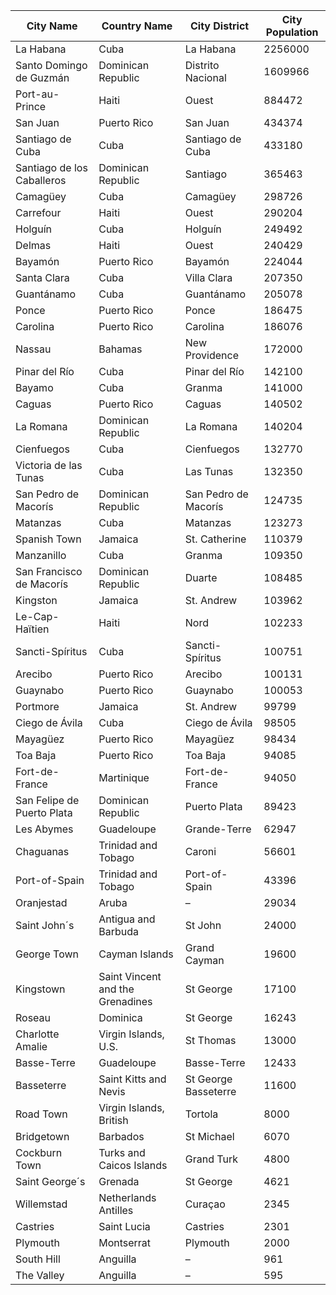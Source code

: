 | City Name | Country Name | City District | City Population |
| --------- | ------------ | ------------- | --------------- |
| La Habana | Cuba | La Habana | 2256000 |
| Santo Domingo de Guzmán | Dominican Republic | Distrito Nacional | 1609966 |
| Port-au-Prince | Haiti | Ouest | 884472 |
| San Juan | Puerto Rico | San Juan | 434374 |
| Santiago de Cuba | Cuba | Santiago de Cuba | 433180 |
| Santiago de los Caballeros | Dominican Republic | Santiago | 365463 |
| Camagüey | Cuba | Camagüey | 298726 |
| Carrefour | Haiti | Ouest | 290204 |
| Holguín | Cuba | Holguín | 249492 |
| Delmas | Haiti | Ouest | 240429 |
| Bayamón | Puerto Rico | Bayamón | 224044 |
| Santa Clara | Cuba | Villa Clara | 207350 |
| Guantánamo | Cuba | Guantánamo | 205078 |
| Ponce | Puerto Rico | Ponce | 186475 |
| Carolina | Puerto Rico | Carolina | 186076 |
| Nassau | Bahamas | New Providence | 172000 |
| Pinar del Río | Cuba | Pinar del Río | 142100 |
| Bayamo | Cuba | Granma | 141000 |
| Caguas | Puerto Rico | Caguas | 140502 |
| La Romana | Dominican Republic | La Romana | 140204 |
| Cienfuegos | Cuba | Cienfuegos | 132770 |
| Victoria de las Tunas | Cuba | Las Tunas | 132350 |
| San Pedro de Macorís | Dominican Republic | San Pedro de Macorís | 124735 |
| Matanzas | Cuba | Matanzas | 123273 |
| Spanish Town | Jamaica | St. Catherine | 110379 |
| Manzanillo | Cuba | Granma | 109350 |
| San Francisco de Macorís | Dominican Republic | Duarte | 108485 |
| Kingston | Jamaica | St. Andrew | 103962 |
| Le-Cap-Haïtien | Haiti | Nord | 102233 |
| Sancti-Spíritus | Cuba | Sancti-Spíritus | 100751 |
| Arecibo | Puerto Rico | Arecibo | 100131 |
| Guaynabo | Puerto Rico | Guaynabo | 100053 |
| Portmore | Jamaica | St. Andrew | 99799 |
| Ciego de Ávila | Cuba | Ciego de Ávila | 98505 |
| Mayagüez | Puerto Rico | Mayagüez | 98434 |
| Toa Baja | Puerto Rico | Toa Baja | 94085 |
| Fort-de-France | Martinique | Fort-de-France | 94050 |
| San Felipe de Puerto Plata | Dominican Republic | Puerto Plata | 89423 |
| Les Abymes | Guadeloupe | Grande-Terre | 62947 |
| Chaguanas | Trinidad and Tobago | Caroni | 56601 |
| Port-of-Spain | Trinidad and Tobago | Port-of-Spain | 43396 |
| Oranjestad | Aruba | – | 29034 |
| Saint John´s | Antigua and Barbuda | St John | 24000 |
| George Town | Cayman Islands | Grand Cayman | 19600 |
| Kingstown | Saint Vincent and the Grenadines | St George | 17100 |
| Roseau | Dominica | St George | 16243 |
| Charlotte Amalie | Virgin Islands, U.S. | St Thomas | 13000 |
| Basse-Terre | Guadeloupe | Basse-Terre | 12433 |
| Basseterre | Saint Kitts and Nevis | St George Basseterre | 11600 |
| Road Town | Virgin Islands, British | Tortola | 8000 |
| Bridgetown | Barbados | St Michael | 6070 |
| Cockburn Town | Turks and Caicos Islands | Grand Turk | 4800 |
| Saint George´s | Grenada | St George | 4621 |
| Willemstad | Netherlands Antilles | Curaçao | 2345 |
| Castries | Saint Lucia | Castries | 2301 |
| Plymouth | Montserrat | Plymouth | 2000 |
| South Hill | Anguilla | – | 961 |
| The Valley | Anguilla | – | 595 |

